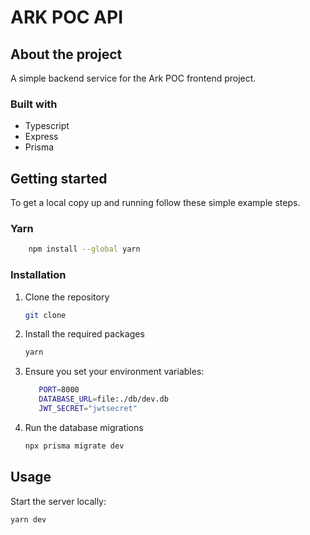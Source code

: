 # ARK POC API

## About the project

A simple backend service for the Ark POC frontend project.

### Built with

- Typescript
- Express
- Prisma

## Getting started

To get a local copy up and running follow these simple example steps.

### Yarn

```bash
    npm install --global yarn
```

### Installation

1. Clone the repository

   ```bash
   git clone
   ```

2. Install the required packages

   ```bash
   yarn
   ```

3. Ensure you set your environment variables:

   ```bash
      PORT=8000
      DATABASE_URL=file:./db/dev.db
      JWT_SECRET="jwtsecret"
   ```

4. Run the database migrations

   ```bash
   npx prisma migrate dev
   ```

## Usage

Start the server locally:

```bash
yarn dev
```
